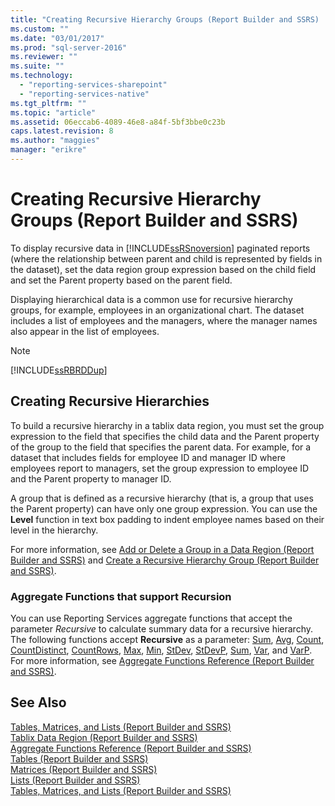 ```yaml
---
title: "Creating Recursive Hierarchy Groups (Report Builder and SSRS) | Microsoft Docs"
ms.custom: ""
ms.date: "03/01/2017"
ms.prod: "sql-server-2016"
ms.reviewer: ""
ms.suite: ""
ms.technology: 
  - "reporting-services-sharepoint"
  - "reporting-services-native"
ms.tgt_pltfrm: ""
ms.topic: "article"
ms.assetid: 06eccab6-4089-46e8-a84f-5bf3bbe0c23b
caps.latest.revision: 8
ms.author: "maggies"
manager: "erikre"
---
```

# Creating Recursive Hierarchy Groups (Report Builder and SSRS)
To display recursive data in [!INCLUDE[ssRSnoversion](../../advanced-analytics/r-services/includes/ssrsnoversion-md.md)] paginated reports (where the relationship between parent and child is represented by fields in the dataset), set the data region group expression based on the child field and set the Parent property based on the parent field.  
  
 Displaying hierarchical data is a common use for recursive hierarchy groups, for example, employees in an organizational chart. The dataset includes a list of employees and the managers, where the manager names also appear in the list of employees.  
  
> [!NOTE]  
>  [!INCLUDE[ssRBRDDup](../../reporting-services/report-builder/includes/ssrbrddup-md.md)]  
  
## Creating Recursive Hierarchies  
 To build a recursive hierarchy in a tablix data region, you must set the group expression to the field that specifies the child data and the Parent property of the group to the field that specifies the parent data. For example, for a dataset that includes fields for employee ID and manager ID where employees report to managers, set the group expression to employee ID and the Parent property to manager ID.  
  
 A group that is defined as a recursive hierarchy (that is, a group that uses the Parent property) can have only one group expression. You can use the **Level** function in text box padding to indent employee names based on their level in the hierarchy.  
  
 For more information, see [Add or Delete a Group in a Data Region &#40;Report Builder and SSRS&#41;](../../reporting-services/report-design/add-or-delete-a-group-in-a-data-region-report-builder-and-ssrs.md) and  [Create a Recursive Hierarchy Group &#40;Report Builder and SSRS&#41;](../../reporting-services/report-design/create-a-recursive-hierarchy-group-report-builder-and-ssrs.md).  
  
### Aggregate Functions that support Recursion  
 You can use Reporting Services aggregate functions that accept the parameter *Recursive* to calculate summary data for a recursive hierarchy. The following functions accept **Recursive** as a parameter: [Sum](../Topic/Sum%20Function%20\(Report%20Builder%20and%20SSRS\).md), [Avg](../Topic/Avg%20Function%20\(Report%20Builder%20and%20SSRS\).md), [Count](../Topic/Count%20Function%20\(Report%20Builder%20and%20SSRS\).md), [CountDistinct](../Topic/CountDistinct%20Function%20\(Report%20Builder%20and%20SSRS\).md), [CountRows](../Topic/CountRows%20Function%20\(Report%20Builder%20and%20SSRS\).md), [Max](../Topic/Max%20Function%20\(Report%20Builder%20and%20SSRS\).md), [Min](../Topic/Min%20Function%20\(Report%20Builder%20and%20SSRS\).md), [StDev](../Topic/StDev%20Function%20\(Report%20Builder%20and%20SSRS\).md), [StDevP](../Topic/StDevP%20Function%20\(Report%20Builder%20and%20SSRS\).md), [Sum](../Topic/Sum%20Function%20\(Report%20Builder%20and%20SSRS\).md), [Var](../Topic/Var%20Function%20\(Report%20Builder%20and%20SSRS\).md), and [VarP](../Topic/VarP%20Function%20\(Report%20Builder%20and%20SSRS\).md). For more information, see [Aggregate Functions Reference &#40;Report Builder and SSRS&#41;](../Topic/Aggregate%20Functions%20Reference%20\(Report%20Builder%20and%20SSRS\).md).  
  
## See Also  
 [Tables, Matrices, and Lists &#40;Report Builder and SSRS&#41;](../../reporting-services/report-design/tables-matrices-and-lists-report-builder-and-ssrs.md)   
 [Tablix Data Region &#40;Report Builder and SSRS&#41;](../../reporting-services/report-design/tablix-data-region-report-builder-and-ssrs.md)   
 [Aggregate Functions Reference &#40;Report Builder and SSRS&#41;](../Topic/Aggregate%20Functions%20Reference%20\(Report%20Builder%20and%20SSRS\).md)   
 [Tables &#40;Report Builder  and SSRS&#41;](../../reporting-services/report-design/tables-report-builder-and-ssrs.md)   
 [Matrices &#40;Report Builder and SSRS&#41;](../../reporting-services/report-design/create-a-matrix-report-builder-and-ssrs.md)   
 [Lists &#40;Report Builder and SSRS&#41;](../../reporting-services/report-design/create-invoices-and-forms-with-lists-report-builder-and-ssrs.md)    
 [Tables, Matrices, and Lists &#40;Report Builder and SSRS&#41;](../../reporting-services/report-design/tables-matrices-and-lists-report-builder-and-ssrs.md)  
  
  